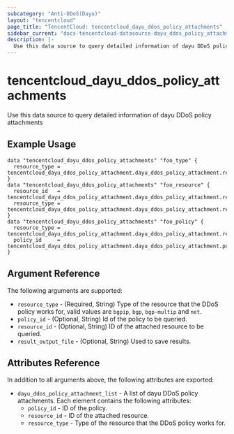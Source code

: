 ```yaml
---
subcategory: "Anti-DDoS(Dayu)"
layout: "tencentcloud"
page_title: "TencentCloud: tencentcloud_dayu_ddos_policy_attachments"
sidebar_current: "docs-tencentcloud-datasource-dayu_ddos_policy_attachments"
description: |-
  Use this data source to query detailed information of dayu DDoS policy attachments
---
```


# tencentcloud_dayu_ddos_policy_attachments

Use this data source to query detailed information of dayu DDoS policy attachments

## Example Usage

```hcl
data "tencentcloud_dayu_ddos_policy_attachments" "foo_type" {
  resource_type = tencentcloud_dayu_ddos_policy_attachment.dayu_ddos_policy_attachment.resource_type
}
data "tencentcloud_dayu_ddos_policy_attachments" "foo_resource" {
  resource_id   = tencentcloud_dayu_ddos_policy_attachment.dayu_ddos_policy_attachment.resource_id
  resource_type = tencentcloud_dayu_ddos_policy_attachment.dayu_ddos_policy_attachment.resource_type
}
data "tencentcloud_dayu_ddos_policy_attachments" "foo_policy" {
  resource_type = tencentcloud_dayu_ddos_policy_attachment.dayu_ddos_policy_attachment.resource_type
  policy_id     = tencentcloud_dayu_ddos_policy_attachment.dayu_ddos_policy_attachment.policy_id
}
```

## Argument Reference

The following arguments are supported:

* `resource_type` - (Required, String) Type of the resource that the DDoS policy works for, valid values are `bgpip`, `bgp`, `bgp-multip` and `net`.
* `policy_id` - (Optional, String) Id of the policy to be queried.
* `resource_id` - (Optional, String) ID of the attached resource to be queried.
* `result_output_file` - (Optional, String) Used to save results.

## Attributes Reference

In addition to all arguments above, the following attributes are exported:

* `dayu_ddos_policy_attachment_list` - A list of dayu DDoS policy attachments. Each element contains the following attributes:
  * `policy_id` - ID of the policy.
  * `resource_id` - ID of the attached resource.
  * `resource_type` - Type of the resource that the DDoS policy works for.




